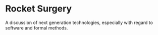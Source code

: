 # Rocket Surgery

A discussion of next generation technologies, especially with regard to software and formal methods.
